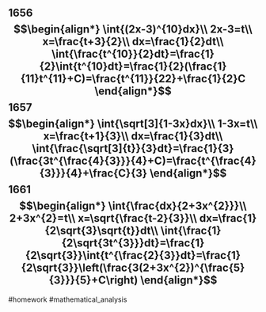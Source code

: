 1656$$\begin{align*}
\int{(2x-3)^{10}dx}\\
2x-3=t\\
x=\frac{t+3}{2}\\
dx=\frac{1}{2}dt\\
\int{\frac{t^{10}}{2}dt}=\frac{1}{2}\int{t^{10}dt}=\frac{1}{2}(\frac{1}{11}t^{11}+C)=\frac{t^{11}}{22}+\frac{1}{2}C
\end{align*}$$
1657$$\begin{align*}
\int{\sqrt[3]{1-3x}dx}\\
1-3x=t\\
x=\frac{t+1}{3}\\
dx=\frac{1}{3}dt\\
\int{\frac{\sqrt[3]{t}}{3}dt}=\frac{1}{3}(\frac{3t^{\frac{4}{3}}}{4}+C)=\frac{t^{\frac{4}{3}}}{4}+\frac{C}{3}
\end{align*}$$
1661$$\begin{align*}
\int{\frac{dx}{2+3x^{2}}}\\
2+3x^{2}=t\\
x=\sqrt{\frac{t-2}{3}}\\
dx=\frac{1}{2\sqrt{3}\sqrt{t}}dt\\
\int{\frac{1}{2\sqrt{3t^{3}}}dt}=\frac{1}{2\sqrt{3}}\int{t^{\frac{2}{3}}dt}=\frac{1}{2\sqrt{3}}\left(\frac{3(2+3x^{2})^{\frac{5}{3}}}{5}+C\right)
\end{align*}$$
---
#homework #mathematical_analysis 